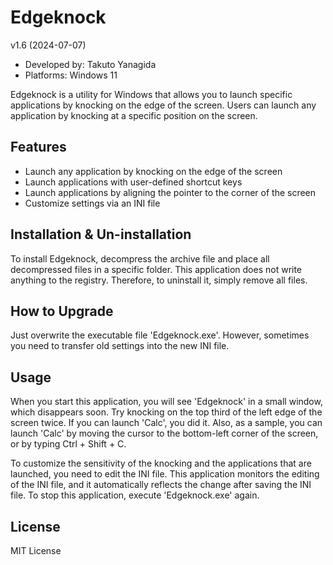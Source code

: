 # Edgeknock

v1.6 (2024-07-07)

- Developed by: Takuto Yanagida
- Platforms: Windows 11

Edgeknock is a utility for Windows that allows you to launch specific applications by knocking on the edge of the screen. Users can launch any application by knocking at a specific position on the screen.


## Features

- Launch any application by knocking on the edge of the screen
- Launch applications with user-defined shortcut keys
- Launch applications by aligning the pointer to the corner of the screen
- Customize settings via an INI file


## Installation & Un-installation

To install Edgeknock, decompress the archive file and place all decompressed files in a specific folder.
This application does not write anything to the registry.
Therefore, to uninstall it, simply remove all files.


## How to Upgrade

Just overwrite the executable file 'Edgeknock.exe'.
However, sometimes you need to transfer old settings into the new INI file.


## Usage

When you start this application, you will see 'Edgeknock' in a small window, which disappears soon.
Try knocking on the top third of the left edge of the screen twice.
If you can launch 'Calc', you did it.
Also, as a sample, you can launch 'Calc' by moving the cursor to the bottom-left corner of the screen, or by typing Ctrl + Shift + C.

To customize the sensitivity of the knocking and the applications that are launched, you need to edit the INI file.
This application monitors the editing of the INI file, and it automatically reflects the change after saving the INI file.
To stop this application, execute 'Edgeknock.exe' again.


## License

MIT License
